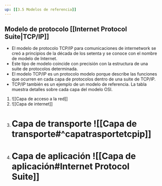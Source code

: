 ```yaml
---
up: [[3.5 Modelos de referencia]]
---
```

## Modelo de protocolo [[Internet Protocol Suite|TCP/IP]]

- El modelo de protocolo TCP/IP para comunicaciones de internetwork se creó a principios de la década de los setenta y se conoce con el nombre de modelo de Internet.
- Este tipo de modelo coincide con precisión con la estructura de una suite de protocolos determinada.
- El modelo TCP/IP es un protocolo modelo porque describe las funciones que ocurren en cada capa de protocolos dentro de una suite de TCP/IP.
- TCP/IP también es un ejemplo de un modelo de referencia. La tabla muestra detalles sobre cada capa del modelo OSI.

1. ![[Capa de acceso a la red]]
2. ![[Capa de internet]]
3. # Capa de transporte ![[Capa de transporte#^capatrasportetcpip]]
4. # Capa de aplicación ![[Capa de aplicación#Internet Protocol Suite]]